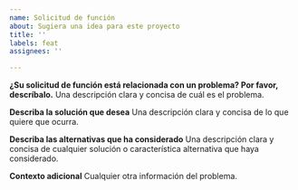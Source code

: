 ```yaml
---
name: Solicitud de función
about: Sugiera una idea para este proyecto
title: ''
labels: feat
assignees: ''

---
```


**¿Su solicitud de función está relacionada con un problema? Por favor, descríbalo.**
Una descripción clara y concisa de cuál es el problema.

**Describa la solución que desea**
Una descripción clara y concisa de lo que quiere que ocurra.

**Describa las alternativas que ha considerado**
Una descripción clara y concisa de cualquier solución o característica alternativa que haya considerado.

**Contexto adicional**
Cualquier otra información del problema.
